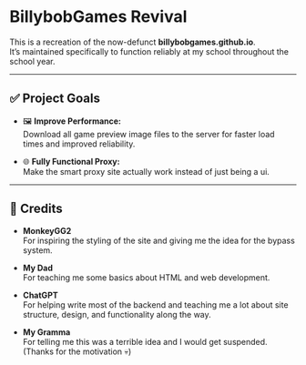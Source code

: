 # BillybobGames Revival

This is a recreation of the now-defunct **billybobgames.github.io**.  
It’s maintained specifically to function reliably at my school throughout the school year.

---

## ✅ Project Goals

- 🖼️ **Improve Performance:**  
  Download all game preview image files to the server for faster load times and improved reliability.

- 🌐 **Fully Functional Proxy:**  
  Make the smart proxy site actually work instead of just being a ui.

---

## 🙏 Credits

- **MonkeyGG2**  
  For inspiring the styling of the site and giving me the idea for the bypass system.

- **My Dad**  
  For teaching me some basics about HTML and web development.

- **ChatGPT**  
  For helping write most of the backend and teaching me a lot about site structure, design, and functionality along the way.

- **My Gramma**  
  For telling me this was a terrible idea and I would get suspended. (Thanks for the motivation 💀)
